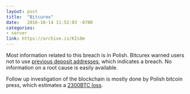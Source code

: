 ```yaml
---
layout: post
title:  "Bitcurex"
date:   2016-10-14 11:52:03 -0700
categories:
- server
link: https://archive.is/KIs8m
---
```


Most information related to this breach is in Polish. Bitcurex warned users not to use [previous deposit addresses][1], which indicates a breach. No information on a root cause is easily available.

Follow up investigation of the blockchain is mostly done by Polish bitcoin press, which estimates a [2300BTC loss][2].

[1]: https://archive.is/KIs8m
[2]: http://bitcoin.pl/wiadomosci/bezpieczenstwo/1338-bitcurex-nadal-milczy-afery-ciag-dalszy
